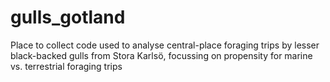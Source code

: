 # gulls_gotland
Place to collect code used to analyse central-place foraging trips by lesser black-backed gulls from Stora Karlsö, focussing on propensity for marine vs. terrestrial foraging trips
